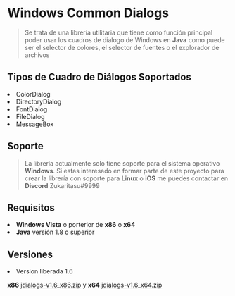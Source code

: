 # Windows Common Dialogs
> Se trata de una librería utilitaria que tiene como función principal poder usar los cuadros de dialogo de Windows en **Java** como puede ser el selector de colores, el selector de fuentes o el explorador de archivos
## Tipos de Cuadro de Diálogos Soportados
<li>ColorDialog
<li>DirectoryDialog
<li>FontDialog
<li>FileDialog
<li>MessageBox

## Soporte
>La librería actualmente solo tiene soporte para el sistema operativo **Windows**. Si estas interesado en formar parte de este proyecto para crear la librería con soporte para **Linux** o **iOS** me puedes contactar en **Discord** Zukaritasu#9999

## Requisitos 
<li> <b>Windows Vista</b> o porterior de <b>x86</b> o <b>x64</b>
<li> <b>Java</b> versión 1.8 o superior

## Versiones

<li> Version liberada 1.6<p>

**x86** [jdialogs-v1.6_x86.zip](https://github.com/Zukaritasu/jdialogs/blob/main/jdialogs-v1.6_x86.zip) y
**x64** [jdialogs-v1.6_x64.zip](https://github.com/Zukaritasu/jdialogs/blob/main/jdialogs-v1.6_x64.zip)

